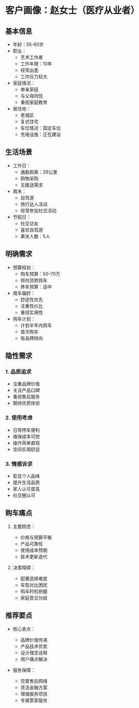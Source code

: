# 客户画像：赵女士（医疗从业者）

## 基本信息
- 年龄：55-60岁
- 职业：
  - 艺术工作者
  - 工作年限：10年
  - 经常出差
  - 工作压力较大
- 家庭情况：
  - 单亲家庭
  - 与父母同住
  - 重视家庭教育
- 居住地：
  - 老城区
  - 复式住宅
  - 车位情况：固定车位
  - 充电设施：正在建设

## 生活场景
- 工作日：
  - 通勤距离：28公里
  - 购物采购
  - 无接送需求
- 周末：
  - 自驾游
  - 旅行达人活动
  - 经常参加社交活动
- 节假日：
  - 社交访友
  - 喜欢自驾游
  - 乘坐人数：5人

## 明确需求
- 预算规划：
  - 购车预算：50-70万
  - 倾向贷款购车
  - 养车预算：适中
- 用车偏好：
  - 舒适性优先
  - 注重性价比
  - 重视实用性
- 购车计划：
  - 计划半年内购车
  - 首次购车
  - 有品牌倾向

## 隐性需求
### 1. 品质追求
- 注重品牌价值
- 关注产品口碑
- 重视售后服务
- 期待优质体验

### 2. 使用考虑
- 日常停车便利
- 维保成本可控
- 操作简单直观
- 空间实用舒适

### 3. 情感诉求
- 彰显个人品味
- 提升生活品质
- 家人认可度高
- 社交圈认可

## 购车痛点
1. 主要顾虑：
   - 价格与预算平衡
   - 产品可靠性
   - 使用成本预期
   - 技术更新迭代

2. 决策障碍：
   - 配置选择难度
   - 车型对比困扰
   - 购车时机把握
   - 家庭意见分歧

## 推荐要点
- 核心卖点：
  - 品牌价值传递
  - 产品技术优势
  - 设计理念诠释
  - 用户痛点解决

- 服务保障：
  - 完善售后网络
  - 灵活金融方案
  - 增值服务项目
  - 专属管家服务